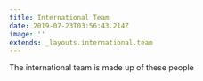 ```yaml
---
title: International Team
date: 2019-07-23T03:56:43.214Z
image: ''
extends: _layouts.international.team
---
```


The international team is made up of these people
